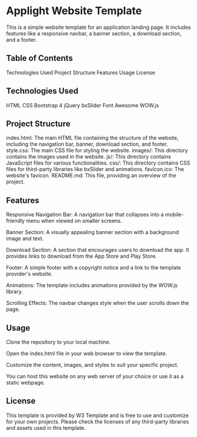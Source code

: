 # Applight Website Template
This is a simple website template for an application landing page. It includes features like a responsive navbar, a banner section, a download section, and a footer.

## Table of Contents
Technologies Used
Project Structure
Features
Usage
License
## Technologies Used
HTML
CSS
Bootstrap 4
jQuery
bxSlider
Font Awesome
WOW.js
## Project Structure
index.html: The main HTML file containing the structure of the website, including the navigation bar, banner, download section, and footer.
style.css: The main CSS file for styling the website.
images/: This directory contains the images used in the website.
js/: This directory contains JavaScript files for various functionalities.
css/: This directory contains CSS files for third-party libraries like bxSlider and animations.
favicon.ico: The website's favicon.
README.md: This file, providing an overview of the project.
## Features
Responsive Navigation Bar: A navigation bar that collapses into a mobile-friendly menu when viewed on smaller screens.

Banner Section: A visually appealing banner section with a background image and text.

Download Section: A section that encourages users to download the app. It provides links to download from the App Store and Play Store.

Footer: A simple footer with a copyright notice and a link to the template provider's website.

Animations: The template includes animations provided by the WOW.js library.

Scrolling Effects: The navbar changes style when the user scrolls down the page.

## Usage
Clone the repository to your local machine.

Open the index.html file in your web browser to view the template.

Customize the content, images, and styles to suit your specific project.

You can host this website on any web server of your choice or use it as a static webpage.

## License
This template is provided by W3 Template and is free to use and customize for your own projects. Please check the licenses of any third-party libraries and assets used in this template.

